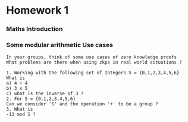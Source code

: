 # Homework 1
### Maths Introduction
### Some modular arithmetic Use cases
```
In your groups, think of some use cases of zero knowledge proofs
What problems are there when using zkps in real world situations ?

1. Working with the following set of Integers S = {0,1,2,3,4,5,6}
What is
a) 4 + 4
b) 3 x 5
c) what is the inverse of 3 ?
2. For S = {0,1,2,3,4,5,6}
Can we consider 'S' and the operation '+' to be a group ?
3. What is
-13 mod 5 ?
```